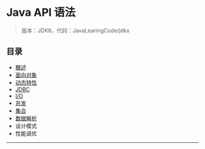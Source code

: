 #   Java API 语法

>   版本：JDK8，代码：JavaLearingCode/jdkx

##  目录
-   [概述](j100/README.md)
-   [面向对象](j101/README.md)
-   [动态特性](j102/README.md)
-   [JDBC](j103/README.md)
-   [I/O](j104/README.md)
-   [并发](j105/README.md)
-   [集合](j106/README.md)
-   [数据解析](j107/README.md)
-   设计模式
-   性能调优


----
